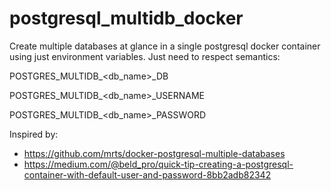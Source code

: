# postgresql_multidb_docker
Create multiple databases at glance in a single postgresql docker container using just environment variables. Just need to respect semantics:

POSTGRES_MULTIDB_<db_name>_DB

POSTGRES_MULTIDB_<db_name>_USERNAME

POSTGRES_MULTIDB_<db_name>_PASSWORD

Inspired by:
- https://github.com/mrts/docker-postgresql-multiple-databases
- https://medium.com/@beld_pro/quick-tip-creating-a-postgresql-container-with-default-user-and-password-8bb2adb82342
